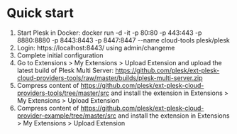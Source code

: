 # Quick start

1. Start Plesk in Docker: docker run -d -it -p 80:80 -p 443:443 -p 8880:8880 -p 8443:8443 -p 8447:8447 --name cloud-tools plesk/plesk
2. Login: https://localhost:8443/ using admin/changeme
3. Complete initial configuration
4. Go to Extensions > My Extensions > Upload Extension and upload the latest build of Plesk Multi Server: https://github.com/plesk/ext-plesk-cloud-providers-tools/raw/master/builds/plesk-multi-server.zip
5. Compress content of https://github.com/plesk/ext-plesk-cloud-providers-tools/tree/master/src and install the extension in Extensions > My Extensions > Upload Extension
6. Compress content of https://github.com/plesk/ext-plesk-cloud-provider-example/tree/master/src and install the extension in Extensions > My Extensions > Upload Extension
